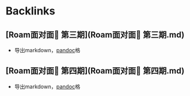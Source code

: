 
# Backlinks
## [Roam面对面🍜 第三期](Roam面对面🍜 第三期.md)
- 导出markdown，[pandoc](pandoc.md)格

## [Roam面对面🍜 第四期](Roam面对面🍜 第四期.md)
- 导出markdown，[pandoc](pandoc.md)格

